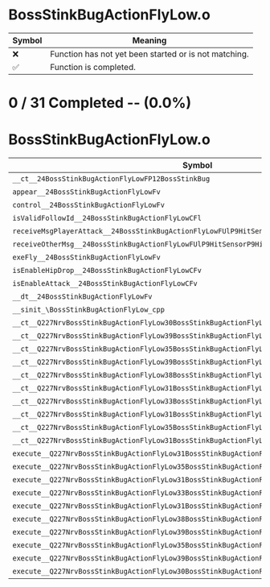 # BossStinkBugActionFlyLow.o
| Symbol | Meaning 
| ------------- | ------------- 
| :x: | Function has not yet been started or is not matching. 
| :white_check_mark: | Function is completed. 


# 0 / 31 Completed -- (0.0%)
# BossStinkBugActionFlyLow.o
| Symbol | Decompiled? |
| ------------- | ------------- |
| `__ct__24BossStinkBugActionFlyLowFP12BossStinkBug` | :x: |
| `appear__24BossStinkBugActionFlyLowFv` | :x: |
| `control__24BossStinkBugActionFlyLowFv` | :x: |
| `isValidFollowId__24BossStinkBugActionFlyLowCFl` | :x: |
| `receiveMsgPlayerAttack__24BossStinkBugActionFlyLowFUlP9HitSensorP9HitSensor` | :x: |
| `receiveOtherMsg__24BossStinkBugActionFlyLowFUlP9HitSensorP9HitSensor` | :x: |
| `exeFly__24BossStinkBugActionFlyLowFv` | :x: |
| `isEnableHipDrop__24BossStinkBugActionFlyLowCFv` | :x: |
| `isEnableAttack__24BossStinkBugActionFlyLowCFv` | :x: |
| `__dt__24BossStinkBugActionFlyLowFv` | :x: |
| `__sinit_\BossStinkBugActionFlyLow_cpp` | :x: |
| `__ct__Q227NrvBossStinkBugActionFlyLow30BossStinkBugActionFlyLowNrvFlyFv` | :x: |
| `__ct__Q227NrvBossStinkBugActionFlyLow39BossStinkBugActionFlyLowNrvShakeOffSignFv` | :x: |
| `__ct__Q227NrvBossStinkBugActionFlyLow35BossStinkBugActionFlyLowNrvShakeOffFv` | :x: |
| `__ct__Q227NrvBossStinkBugActionFlyLow39BossStinkBugActionFlyLowNrvShakeOffWaitFv` | :x: |
| `__ct__Q227NrvBossStinkBugActionFlyLow38BossStinkBugActionFlyLowNrvShakeOffEndFv` | :x: |
| `__ct__Q227NrvBossStinkBugActionFlyLow31BossStinkBugActionFlyLowNrvFallFv` | :x: |
| `__ct__Q227NrvBossStinkBugActionFlyLow33BossStinkBugActionFlyLowNrvDamageFv` | :x: |
| `__ct__Q227NrvBossStinkBugActionFlyLow31BossStinkBugActionFlyLowNrvDashFv` | :x: |
| `__ct__Q227NrvBossStinkBugActionFlyLow35BossStinkBugActionFlyLowNrvTurnSignFv` | :x: |
| `__ct__Q227NrvBossStinkBugActionFlyLow31BossStinkBugActionFlyLowNrvTurnFv` | :x: |
| `execute__Q227NrvBossStinkBugActionFlyLow31BossStinkBugActionFlyLowNrvTurnCFP5Spine` | :x: |
| `execute__Q227NrvBossStinkBugActionFlyLow35BossStinkBugActionFlyLowNrvTurnSignCFP5Spine` | :x: |
| `execute__Q227NrvBossStinkBugActionFlyLow31BossStinkBugActionFlyLowNrvDashCFP5Spine` | :x: |
| `execute__Q227NrvBossStinkBugActionFlyLow33BossStinkBugActionFlyLowNrvDamageCFP5Spine` | :x: |
| `execute__Q227NrvBossStinkBugActionFlyLow31BossStinkBugActionFlyLowNrvFallCFP5Spine` | :x: |
| `execute__Q227NrvBossStinkBugActionFlyLow38BossStinkBugActionFlyLowNrvShakeOffEndCFP5Spine` | :x: |
| `execute__Q227NrvBossStinkBugActionFlyLow39BossStinkBugActionFlyLowNrvShakeOffWaitCFP5Spine` | :x: |
| `execute__Q227NrvBossStinkBugActionFlyLow35BossStinkBugActionFlyLowNrvShakeOffCFP5Spine` | :x: |
| `execute__Q227NrvBossStinkBugActionFlyLow39BossStinkBugActionFlyLowNrvShakeOffSignCFP5Spine` | :x: |
| `execute__Q227NrvBossStinkBugActionFlyLow30BossStinkBugActionFlyLowNrvFlyCFP5Spine` | :x: |
